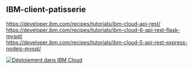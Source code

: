 ## IBM-client-patisserie

https://developer.ibm.com/recipes/tutorials/ibm-cloud-api-rest/  
https://developer.ibm.com/recipes/tutorials/ibm-cloud-6-api-rest-flask-mysql/  
https://developer.ibm.com/recipes/tutorials/ibm-cloud-5-api-rest-express-nodejs-mysql/  

[![Déploiement dans IBM Cloud](https://cloud.ibm.com/devops/setup/deploy/button.png)](https://cloud.ibm.com/devops/setup/deploy?repository=https://github.com/cherryclass/IBM-client-patisserie&branch=master)
